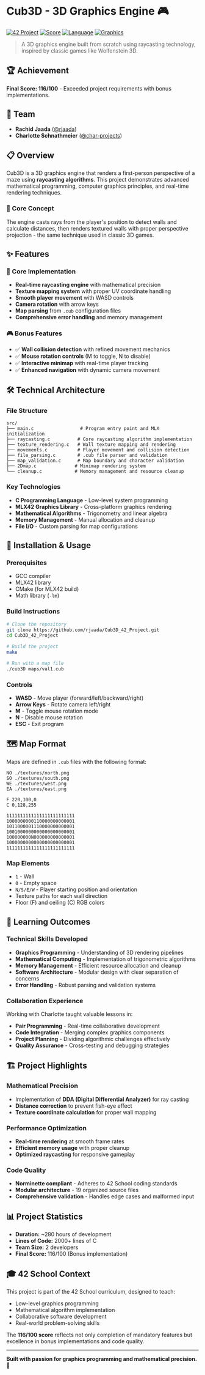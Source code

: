 # Cub3D - 3D Graphics Engine 🎮

[![42 Project](https://img.shields.io/badge/42-Project-000000?style=flat&logo=42)](https://42.fr/)
[![Score](https://img.shields.io/badge/Score-116%2F100-success?style=flat)](https://github.com/rjaada/Cub3D_42_Project)
[![Language](https://img.shields.io/badge/Language-C-blue?style=flat&logo=c)](https://en.wikipedia.org/wiki/C_(programming_language))
[![Graphics](https://img.shields.io/badge/Graphics-MLX42-red?style=flat)](https://github.com/codam-coding-college/MLX42)

> A 3D graphics engine built from scratch using raycasting technology, inspired by classic games like Wolfenstein 3D.

## 🏆 Achievement
**Final Score: 116/100** - Exceeded project requirements with bonus implementations.

## 👥 Team
- **Rachid Jaada** ([@rjaada](https://github.com/rjaada))
- **Charlotte Schnathmeier** ([@char-projects](https://github.com/char-projects))

## 📋 Overview

Cub3D is a 3D graphics engine that renders a first-person perspective of a maze using **raycasting algorithms**. This project demonstrates advanced mathematical programming, computer graphics principles, and real-time rendering techniques.

### 🎯 Core Concept
The engine casts rays from the player's position to detect walls and calculate distances, then renders textured walls with proper perspective projection - the same technique used in classic 3D games.

## ✨ Features

### 🔧 Core Implementation
- **Real-time raycasting engine** with mathematical precision
- **Texture mapping system** with proper UV coordinate handling
- **Smooth player movement** with WASD controls
- **Camera rotation** with arrow keys
- **Map parsing** from `.cub` configuration files
- **Comprehensive error handling** and memory management

### 🎮 Bonus Features
- ✅ **Wall collision detection** with refined movement mechanics
- ✅ **Mouse rotation controls** (M to toggle, N to disable)
- ✅ **Interactive minimap** with real-time player tracking
- ✅ **Enhanced navigation** with dynamic camera movement

## 🛠️ Technical Architecture

### File Structure
```
src/
├── main.c                 # Program entry point and MLX initialization
├── raycasting.c          # Core raycasting algorithm implementation  
├── texture_rendering.c   # Wall texture mapping and rendering
├── movements.c           # Player movement and collision detection
├── file_parsing.c        # .cub file parser and validation
├── map_validation.c      # Map boundary and character validation
├── 2Dmap.c              # Minimap rendering system
└── cleanup.c            # Memory management and resource cleanup
```

### Key Technologies
- **C Programming Language** - Low-level system programming
- **MLX42 Graphics Library** - Cross-platform graphics rendering
- **Mathematical Algorithms** - Trigonometry and linear algebra
- **Memory Management** - Manual allocation and cleanup
- **File I/O** - Custom parsing for map configurations

## 🚀 Installation & Usage

### Prerequisites
- GCC compiler
- MLX42 library
- CMake (for MLX42 build)
- Math library (`-lm`)

### Build Instructions
```bash
# Clone the repository
git clone https://github.com/rjaada/Cub3D_42_Project.git
cd Cub3D_42_Project

# Build the project
make

# Run with a map file
./cub3D maps/val1.cub
```

### Controls
- **WASD** - Move player (forward/left/backward/right)
- **Arrow Keys** - Rotate camera left/right
- **M** - Toggle mouse rotation mode
- **N** - Disable mouse rotation
- **ESC** - Exit program

## 🗺️ Map Format

Maps are defined in `.cub` files with the following format:

```
NO ./textures/north.png
SO ./textures/south.png
WE ./textures/west.png
EA ./textures/east.png

F 220,100,0
C 0,128,255

1111111111111111111111111
1000000000110000000000001
1011000001110000000000001
1001000000000000000000001
100000000N000000000000001
1000000000000000000000001
1111111111111111111111111
```

### Map Elements
- `1` - Wall
- `0` - Empty space
- `N/S/E/W` - Player starting position and orientation
- Texture paths for each wall direction
- Floor (F) and ceiling (C) RGB colors

## 🧠 Learning Outcomes

### Technical Skills Developed
- **Graphics Programming** - Understanding of 3D rendering pipelines
- **Mathematical Computing** - Implementation of trigonometric algorithms
- **Memory Management** - Efficient resource allocation and cleanup
- **Software Architecture** - Modular design with clear separation of concerns
- **Error Handling** - Robust parsing and validation systems

### Collaboration Experience
Working with Charlotte taught valuable lessons in:
- **Pair Programming** - Real-time collaborative development
- **Code Integration** - Merging complex graphics components
- **Project Planning** - Dividing algorithmic challenges effectively
- **Quality Assurance** - Cross-testing and debugging strategies

## 🏗️ Project Highlights

### Mathematical Precision
- Implementation of **DDA (Digital Differential Analyzer)** for ray casting
- **Distance correction** to prevent fish-eye effect
- **Texture coordinate calculation** for proper wall mapping

### Performance Optimization
- **Real-time rendering** at smooth frame rates
- **Efficient memory usage** with proper cleanup
- **Optimized raycasting** for responsive gameplay

### Code Quality
- **Norminette compliant** - Adheres to 42 School coding standards
- **Modular architecture** - 19 organized source files
- **Comprehensive validation** - Handles edge cases and malformed input

## 📊 Project Statistics
- **Duration:** ~280 hours of development
- **Lines of Code:** 2000+ lines of C
- **Team Size:** 2 developers
- **Final Score:** 116/100 (Bonus implementation)

## 🎓 42 School Context

This project is part of the 42 School curriculum, designed to teach:
- Low-level graphics programming
- Mathematical algorithm implementation  
- Collaborative software development
- Real-world problem-solving skills

The **116/100 score** reflects not only completion of mandatory features but excellence in bonus implementations and code quality.

---

**Built with passion for graphics programming and mathematical precision.** 🚀
